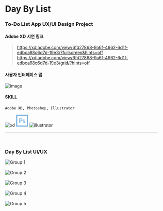 Day By List
=============
### To-Do List App UX/UI Design Project

#### Adobe XD 시연 링크
> https://xd.adobe.com/view/6fd27868-9a6f-4962-6d1f-edbca98c6d7d-19e3/?fullscreen&hints=off
> https://xd.adobe.com/view/6fd27868-9a6f-4962-6d1f-edbca98c6d7d-19e3/grid/?hints=off


#### 사용자 인터페이스 맵
![image](https://user-images.githubusercontent.com/44343908/223713388-a4c3dd0a-7164-45af-9d77-2b26979e4ce0.png)


#### SKILL
` Adobe XD, Photoshop, Illustrator `

<p align="left">
<img src="https://cdn.worldvectorlogo.com/logos/adobe-xd.svg" alt="xd" width="40" height="40"/>
<img src="https://raw.githubusercontent.com/devicons/devicon/master/icons/photoshop/photoshop-line.svg" alt="photoshop" width="40" height="40"/>
<img src="https://www.vectorlogo.zone/logos/adobe_illustrator/adobe_illustrator-icon.svg" alt="illustrator" width="40" height="40"/>
</p>


-------------

<br />

### Day By List UI/UX

![Group 1](https://user-images.githubusercontent.com/44343908/223723080-c33d77bf-9a0a-407b-aa24-298d8ca24ed5.png)   
<br />
![Group 2](https://user-images.githubusercontent.com/44343908/223723088-4c15cfd2-6449-4727-bcb6-87adaf281904.png)   
<br />
![Group 3](https://user-images.githubusercontent.com/44343908/223723092-1531af16-9aca-4a92-983e-dc73759b6652.png)   
<br />
![Group 4](https://user-images.githubusercontent.com/44343908/223723095-e353e720-b05b-4961-98e9-fa6c307ab0bb.png)   
<br />
![Group 5](https://user-images.githubusercontent.com/44343908/223723098-4f72db63-5c4f-4c09-809f-a812f83f815d.png)   
 